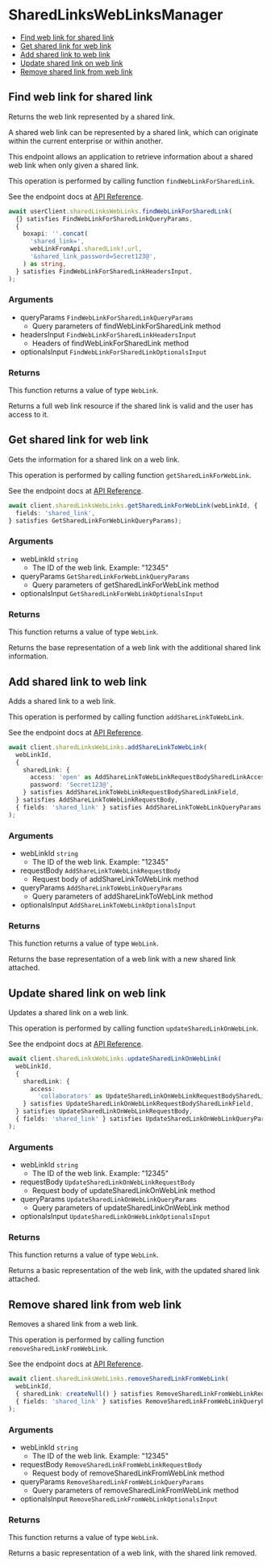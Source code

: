 # SharedLinksWebLinksManager

- [Find web link for shared link](#find-web-link-for-shared-link)
- [Get shared link for web link](#get-shared-link-for-web-link)
- [Add shared link to web link](#add-shared-link-to-web-link)
- [Update shared link on web link](#update-shared-link-on-web-link)
- [Remove shared link from web link](#remove-shared-link-from-web-link)

## Find web link for shared link

Returns the web link represented by a shared link.

A shared web link can be represented by a shared link,
which can originate within the current enterprise or within another.

This endpoint allows an application to retrieve information about a
shared web link when only given a shared link.

This operation is performed by calling function `findWebLinkForSharedLink`.

See the endpoint docs at
[API Reference](https://developer.box.com/reference/get-shared-items--web-links/).

<!-- sample get_shared_items#web_links -->

```ts
await userClient.sharedLinksWebLinks.findWebLinkForSharedLink(
  {} satisfies FindWebLinkForSharedLinkQueryParams,
  {
    boxapi: ''.concat(
      'shared_link=',
      webLinkFromApi.sharedLink!.url,
      '&shared_link_password=Secret123@',
    ) as string,
  } satisfies FindWebLinkForSharedLinkHeadersInput,
);
```

### Arguments

- queryParams `FindWebLinkForSharedLinkQueryParams`
  - Query parameters of findWebLinkForSharedLink method
- headersInput `FindWebLinkForSharedLinkHeadersInput`
  - Headers of findWebLinkForSharedLink method
- optionalsInput `FindWebLinkForSharedLinkOptionalsInput`

### Returns

This function returns a value of type `WebLink`.

Returns a full web link resource if the shared link is valid and
the user has access to it.

## Get shared link for web link

Gets the information for a shared link on a web link.

This operation is performed by calling function `getSharedLinkForWebLink`.

See the endpoint docs at
[API Reference](https://developer.box.com/reference/get-web-links-id--get-shared-link/).

<!-- sample get_web_links_id#get_shared_link -->

```ts
await client.sharedLinksWebLinks.getSharedLinkForWebLink(webLinkId, {
  fields: 'shared_link',
} satisfies GetSharedLinkForWebLinkQueryParams);
```

### Arguments

- webLinkId `string`
  - The ID of the web link. Example: "12345"
- queryParams `GetSharedLinkForWebLinkQueryParams`
  - Query parameters of getSharedLinkForWebLink method
- optionalsInput `GetSharedLinkForWebLinkOptionalsInput`

### Returns

This function returns a value of type `WebLink`.

Returns the base representation of a web link with the
additional shared link information.

## Add shared link to web link

Adds a shared link to a web link.

This operation is performed by calling function `addShareLinkToWebLink`.

See the endpoint docs at
[API Reference](https://developer.box.com/reference/put-web-links-id--add-shared-link/).

<!-- sample put_web_links_id#add_shared_link -->

```ts
await client.sharedLinksWebLinks.addShareLinkToWebLink(
  webLinkId,
  {
    sharedLink: {
      access: 'open' as AddShareLinkToWebLinkRequestBodySharedLinkAccessField,
      password: 'Secret123@',
    } satisfies AddShareLinkToWebLinkRequestBodySharedLinkField,
  } satisfies AddShareLinkToWebLinkRequestBody,
  { fields: 'shared_link' } satisfies AddShareLinkToWebLinkQueryParams,
);
```

### Arguments

- webLinkId `string`
  - The ID of the web link. Example: "12345"
- requestBody `AddShareLinkToWebLinkRequestBody`
  - Request body of addShareLinkToWebLink method
- queryParams `AddShareLinkToWebLinkQueryParams`
  - Query parameters of addShareLinkToWebLink method
- optionalsInput `AddShareLinkToWebLinkOptionalsInput`

### Returns

This function returns a value of type `WebLink`.

Returns the base representation of a web link with a new shared
link attached.

## Update shared link on web link

Updates a shared link on a web link.

This operation is performed by calling function `updateSharedLinkOnWebLink`.

See the endpoint docs at
[API Reference](https://developer.box.com/reference/put-web-links-id--update-shared-link/).

<!-- sample put_web_links_id#update_shared_link -->

```ts
await client.sharedLinksWebLinks.updateSharedLinkOnWebLink(
  webLinkId,
  {
    sharedLink: {
      access:
        'collaborators' as UpdateSharedLinkOnWebLinkRequestBodySharedLinkAccessField,
    } satisfies UpdateSharedLinkOnWebLinkRequestBodySharedLinkField,
  } satisfies UpdateSharedLinkOnWebLinkRequestBody,
  { fields: 'shared_link' } satisfies UpdateSharedLinkOnWebLinkQueryParams,
);
```

### Arguments

- webLinkId `string`
  - The ID of the web link. Example: "12345"
- requestBody `UpdateSharedLinkOnWebLinkRequestBody`
  - Request body of updateSharedLinkOnWebLink method
- queryParams `UpdateSharedLinkOnWebLinkQueryParams`
  - Query parameters of updateSharedLinkOnWebLink method
- optionalsInput `UpdateSharedLinkOnWebLinkOptionalsInput`

### Returns

This function returns a value of type `WebLink`.

Returns a basic representation of the web link, with the updated shared
link attached.

## Remove shared link from web link

Removes a shared link from a web link.

This operation is performed by calling function `removeSharedLinkFromWebLink`.

See the endpoint docs at
[API Reference](https://developer.box.com/reference/put-web-links-id--remove-shared-link/).

<!-- sample put_web_links_id#remove_shared_link -->

```ts
await client.sharedLinksWebLinks.removeSharedLinkFromWebLink(
  webLinkId,
  { sharedLink: createNull() } satisfies RemoveSharedLinkFromWebLinkRequestBody,
  { fields: 'shared_link' } satisfies RemoveSharedLinkFromWebLinkQueryParams,
);
```

### Arguments

- webLinkId `string`
  - The ID of the web link. Example: "12345"
- requestBody `RemoveSharedLinkFromWebLinkRequestBody`
  - Request body of removeSharedLinkFromWebLink method
- queryParams `RemoveSharedLinkFromWebLinkQueryParams`
  - Query parameters of removeSharedLinkFromWebLink method
- optionalsInput `RemoveSharedLinkFromWebLinkOptionalsInput`

### Returns

This function returns a value of type `WebLink`.

Returns a basic representation of a web link, with the
shared link removed.
